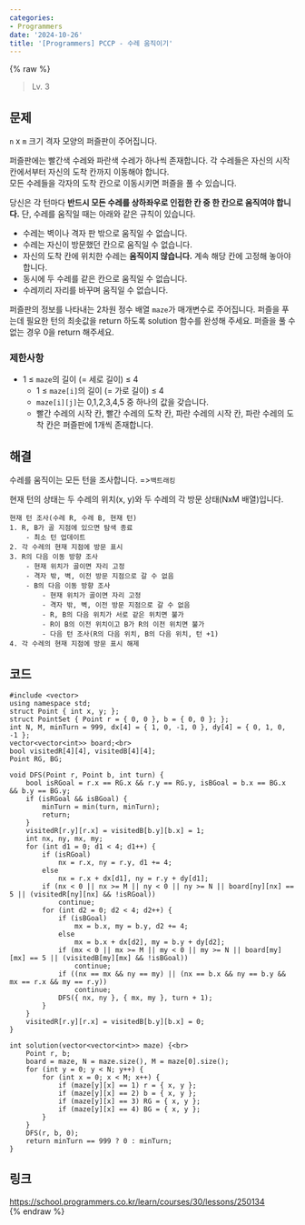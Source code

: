 ```yaml
---
categories:
- Programmers
date: '2024-10-26'
title: '[Programmers] PCCP - 수레 움직이기'
---
```


{% raw %}
> Lv. 3<br>

## 문제
`n`  x  `m`  크기 격자 모양의 퍼즐판이 주어집니다.

퍼즐판에는 빨간색 수레와 파란색 수레가 하나씩 존재합니다. 각 수레들은 자신의 시작 칸에서부터 자신의 도착 칸까지 이동해야 합니다.  
모든 수레들을 각자의 도착 칸으로 이동시키면 퍼즐을 풀 수 있습니다.

당신은 각 턴마다  **반드시 모든 수레를 상하좌우로 인접한 칸 중 한 칸으로 움직여야 합니다.**  단, 수레를 움직일 때는 아래와 같은 규칙이 있습니다.
-   수레는 벽이나 격자 판 밖으로 움직일 수 없습니다.
-   수레는 자신이 방문했던 칸으로 움직일 수 없습니다.
-   자신의 도착 칸에 위치한 수레는  **움직이지 않습니다.**  계속 해당 칸에 고정해 놓아야 합니다.
-   동시에 두 수레를 같은 칸으로 움직일 수 없습니다.
-   수레끼리 자리를 바꾸며 움직일 수 없습니다.

퍼즐판의 정보를 나타내는 2차원 정수 배열  `maze`가 매개변수로 주어집니다. 퍼즐을 푸는데 필요한 턴의 최솟값을 return 하도록 solution 함수를 완성해 주세요. 퍼즐을 풀 수 없는 경우 0을 return 해주세요.

### 제한사항
-   1 ≤  `maze`의 길이 (= 세로 길이) ≤ 4
    -   1 ≤  `maze[i]`의 길이 (= 가로 길이) ≤ 4
    -   `maze[i][j]`는 0,1,2,3,4,5 중 하나의 값을 갖습니다.
    -   빨간 수레의 시작 칸, 빨간 수레의 도착 칸, 파란 수레의 시작 칸, 파란 수레의 도착 칸은 퍼즐판에 1개씩 존재합니다.

## 해결
수레를 움직이는 모든 턴을 조사합니다. =>`백트래킹`

현재 턴의 상태는 두 수레의 위치(x, y)와 두 수레의 각 방문 상태(NxM 배열)입니다.
```
현재 턴 조사(수레 R, 수레 B, 현재 턴)
1. R, B가 골 지점에 있으면 탐색 종료
	- 최소 턴 업데이트
2. 각 수레의 현재 지점에 방문 표시
3. R의 다음 이동 방향 조사
	- 현재 위치가 골이면 자리 고정
	- 격자 밖, 벽, 이전 방문 지점으로 갈 수 없음
	- B의 다음 이동 방향 조사
		- 현재 위치가 골이면 자리 고정
		- 격자 밖, 벽, 이전 방문 지점으로 갈 수 없음
		- R, B의 다음 위치가 서로 같은 위치면 불가
		- R이 B의 이전 위치이고 B가 R의 이전 위치면 불가
		- 다음 턴 조사(R의 다음 위치, B의 다음 위치, 턴 +1)
4. 각 수레의 현재 지점에 방문 표시 해제
```

## 코드
```
#include <vector>
using namespace std;
struct Point { int x, y; };
struct PointSet { Point r = { 0, 0 }, b = { 0, 0 }; };
int N, M, minTurn = 999, dx[4] = { 1, 0, -1, 0 }, dy[4] = { 0, 1, 0, -1 };
vector<vector<int>> board;<br>
bool visitedR[4][4], visitedB[4][4];
Point RG, BG;

void DFS(Point r, Point b, int turn) {
    bool isRGoal = r.x == RG.x && r.y == RG.y, isBGoal = b.x == BG.x && b.y == BG.y;
    if (isRGoal && isBGoal) {
        minTurn = min(turn, minTurn);
        return;
    }
    visitedR[r.y][r.x] = visitedB[b.y][b.x] = 1;
    int nx, ny, mx, my;
    for (int d1 = 0; d1 < 4; d1++) {
        if (isRGoal)
            nx = r.x, ny = r.y, d1 += 4;
        else
            nx = r.x + dx[d1], ny = r.y + dy[d1];
        if (nx < 0 || nx >= M || ny < 0 || ny >= N || board[ny][nx] == 5 || (visitedR[ny][nx] && !isRGoal))
            continue;
        for (int d2 = 0; d2 < 4; d2++) {
            if (isBGoal)
                mx = b.x, my = b.y, d2 += 4;
            else
                mx = b.x + dx[d2], my = b.y + dy[d2];
            if (mx < 0 || mx >= M || my < 0 || my >= N || board[my][mx] == 5 || (visitedB[my][mx] && !isBGoal))
                continue;
            if ((nx == mx && ny == my) || (nx == b.x && ny == b.y && mx == r.x && my == r.y))
                continue;
            DFS({ nx, ny }, { mx, my }, turn + 1);
        }
    }
    visitedR[r.y][r.x] = visitedB[b.y][b.x] = 0;
}

int solution(vector<vector<int>> maze) {<br>
    Point r, b;
    board = maze, N = maze.size(), M = maze[0].size();
    for (int y = 0; y < N; y++) {
        for (int x = 0; x < M; x++) {
            if (maze[y][x] == 1) r = { x, y };
            if (maze[y][x] == 2) b = { x, y };
            if (maze[y][x] == 3) RG = { x, y };
            if (maze[y][x] == 4) BG = { x, y };
        }
    }
    DFS(r, b, 0);
    return minTurn == 999 ? 0 : minTurn;
}
```

## 링크
https://school.programmers.co.kr/learn/courses/30/lessons/250134<br>
{% endraw %}